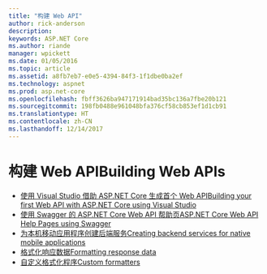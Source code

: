 ```yaml
---
title: "构建 Web API"
author: rick-anderson
description: 
keywords: ASP.NET Core
ms.author: riande
manager: wpickett
ms.date: 01/05/2016
ms.topic: article
ms.assetid: a8fb7eb7-e0e5-4394-84f3-1f1dbe0ba2ef
ms.technology: aspnet
ms.prod: asp.net-core
ms.openlocfilehash: fbff3626ba947171914bad35bc136a7fbe20b121
ms.sourcegitcommit: 198fb0488e961048bfa376cf58cb853ef1d1cb91
ms.translationtype: HT
ms.contentlocale: zh-CN
ms.lasthandoff: 12/14/2017
---
```

# <a name="building-web-apis"></a><span data-ttu-id="b0da8-103">构建 Web API</span><span class="sxs-lookup"><span data-stu-id="b0da8-103">Building Web APIs</span></span>

* [<span data-ttu-id="b0da8-104">使用 Visual Studio 借助 ASP.NET Core 生成首个 Web API</span><span class="sxs-lookup"><span data-stu-id="b0da8-104">Building your first Web API with ASP.NET Core using Visual Studio</span></span>](../../tutorials/first-web-api.md)
* [<span data-ttu-id="b0da8-105">使用 Swagger 的 ASP.NET Core Web API 帮助页</span><span class="sxs-lookup"><span data-stu-id="b0da8-105">ASP.NET Core Web API Help Pages using Swagger</span></span>](../../tutorials/web-api-help-pages-using-swagger.md)
* [<span data-ttu-id="b0da8-106">为本机移动应用程序创建后端服务</span><span class="sxs-lookup"><span data-stu-id="b0da8-106">Creating backend services for native mobile applications</span></span>](../../mobile/native-mobile-backend.md)
* [<span data-ttu-id="b0da8-107">格式化响应数据</span><span class="sxs-lookup"><span data-stu-id="b0da8-107">Formatting response data</span></span>](../models/formatting.md)
* [<span data-ttu-id="b0da8-108">自定义格式化程序</span><span class="sxs-lookup"><span data-stu-id="b0da8-108">Custom formatters</span></span>](../advanced/custom-formatters.md)

